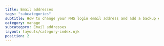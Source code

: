 ```yaml
---
title: Email addresses
tags: "subcategories"
subtitle: How to change your NHS login email address and add a backup email address. 
category: manage
subcategory: Email addresses
layout: layouts/category-index.njk
position: 2
---
```

